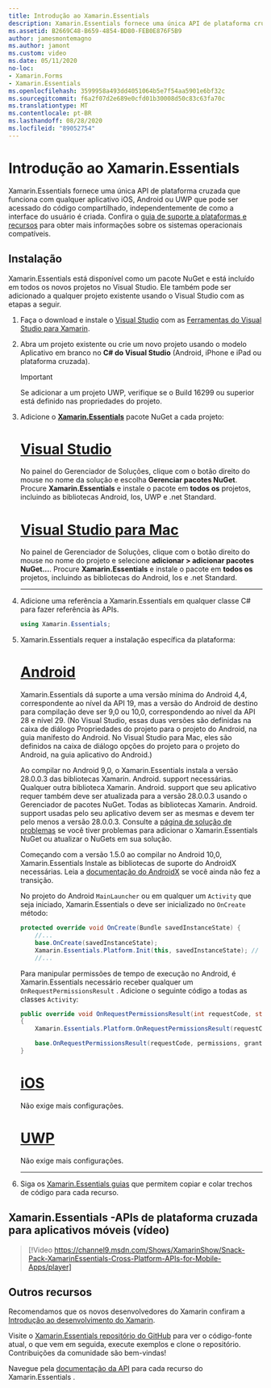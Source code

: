 ```yaml
---
title: Introdução ao Xamarin.Essentials
description: Xamarin.Essentials fornece uma única API de plataforma cruzada que funciona com qualquer aplicativo iOS, Android ou UWP que pode ser acessado do código compartilhado, independentemente de como a interface do usuário é criada.
ms.assetid: B2669C48-B659-4854-BD80-FEB0E876F5B9
author: jamesmontemagno
ms.author: jamont
ms.custom: video
ms.date: 05/11/2020
no-loc:
- Xamarin.Forms
- Xamarin.Essentials
ms.openlocfilehash: 3599958a493dd4051064b5e7f54aa5901e6bf32c
ms.sourcegitcommit: f6a2f07d2e689e0cfd01b30008d50c83c63fa70c
ms.translationtype: MT
ms.contentlocale: pt-BR
ms.lasthandoff: 08/28/2020
ms.locfileid: "89052754"
---
```

# <a name="get-started-with-no-locxamarinessentials"></a>Introdução ao Xamarin.Essentials

Xamarin.Essentials fornece uma única API de plataforma cruzada que funciona com qualquer aplicativo iOS, Android ou UWP que pode ser acessado do código compartilhado, independentemente de como a interface do usuário é criada. Confira o [guia de suporte a plataformas e recursos](platform-feature-support.md) para obter mais informações sobre os sistemas operacionais compatíveis.

## <a name="installation"></a>Instalação

Xamarin.Essentials está disponível como um pacote NuGet e está incluído em todos os novos projetos no Visual Studio. Ele também pode ser adicionado a qualquer projeto existente usando o Visual Studio com as etapas a seguir.

1. Faça o download e instale o [Visual Studio](https://visualstudio.microsoft.com/) com as [Ferramentas do Visual Studio para Xamarin](~/get-started/installation/index.md).

2. Abra um projeto existente ou crie um novo projeto usando o modelo Aplicativo em branco no **C# do Visual Studio** (Android, iPhone e iPad ou plataforma cruzada).

    > [!IMPORTANT]
    > Se adicionar a um projeto UWP, verifique se o Build 16299 ou superior está definido nas propriedades do projeto.

3. Adicione o [**Xamarin.Essentials**](https://www.nuget.org/packages/Xamarin.Essentials/) pacote NuGet a cada projeto:

    <!--markdownlint-disable MD023 -->
    # <a name="visual-studio"></a>[Visual Studio](#tab/windows)

    No painel do Gerenciador de Soluções, clique com o botão direito do mouse no nome da solução e escolha **Gerenciar pacotes NuGet**. Procure **Xamarin.Essentials** e instale o pacote em **todos os** projetos, incluindo as bibliotecas Android, Ios, UWP e .net Standard.

    # <a name="visual-studio-for-mac"></a>[Visual Studio para Mac](#tab/macos)

    No painel de Gerenciador de Soluções, clique com o botão direito do mouse no nome do projeto e selecione **adicionar > adicionar pacotes NuGet...**. Procure **Xamarin.Essentials** e instale o pacote em **todos os** projetos, incluindo as bibliotecas do Android, Ios e .net Standard.

    -----

4. Adicione uma referência a Xamarin.Essentials em qualquer classe C# para fazer referência às APIs.

    ```csharp
    using Xamarin.Essentials;
    ```

5. Xamarin.Essentials requer a instalação específica da plataforma:

    # <a name="android"></a>[Android](#tab/android)

    Xamarin.Essentials dá suporte a uma versão mínima do Android 4,4, correspondente ao nível da API 19, mas a versão do Android de destino para compilação deve ser 9,0 ou 10,0, correspondendo ao nível da API 28 e nível 29. (No Visual Studio, essas duas versões são definidas na caixa de diálogo Propriedades do projeto para o projeto do Android, na guia manifesto do Android. No Visual Studio para Mac, eles são definidos na caixa de diálogo opções do projeto para o projeto do Android, na guia aplicativo do Android.)

    Ao compilar no Android 9,0, o Xamarin.Essentials instala a versão 28.0.0.3 das bibliotecas Xamarin. Android. support necessárias. Qualquer outra biblioteca Xamarin. Android. support que seu aplicativo requer também deve ser atualizada para a versão 28.0.0.3 usando o Gerenciador de pacotes NuGet. Todas as bibliotecas Xamarin. Android. support usadas pelo seu aplicativo devem ser as mesmas e devem ter pelo menos a versão 28.0.0.3. Consulte a [página de solução de problemas](troubleshooting.md) se você tiver problemas para adicionar o Xamarin.Essentials NuGet ou atualizar o NuGets em sua solução.

    Começando com a versão 1.5.0 ao compilar no Android 10,0, Xamarin.Essentials Instale as bibliotecas de suporte do AndroidX necessárias. Leia a [documentação do AndroidX](https://docs.microsoft.com/xamarin/android/platform/androidx) se você ainda não fez a transição.

    No projeto do Android `MainLauncher` ou em qualquer um `Activity` que seja iniciado, Xamarin.Essentials o deve ser inicializado no `OnCreate` método:

    ```csharp
    protected override void OnCreate(Bundle savedInstanceState) {
        //...
        base.OnCreate(savedInstanceState);
        Xamarin.Essentials.Platform.Init(this, savedInstanceState); // add this line to your code, it may also be called: bundle
        //...
    ```

    Para manipular permissões de tempo de execução no Android, é Xamarin.Essentials necessário receber qualquer um `OnRequestPermissionsResult` . Adicione o seguinte código a todas as classes `Activity`:

    ```csharp
    public override void OnRequestPermissionsResult(int requestCode, string[] permissions, Android.Content.PM.Permission[] grantResults)
    {
        Xamarin.Essentials.Platform.OnRequestPermissionsResult(requestCode, permissions, grantResults);

        base.OnRequestPermissionsResult(requestCode, permissions, grantResults);
    }
    ```

    # <a name="ios"></a>[iOS](#tab/ios)

    Não exige mais configurações.

    # <a name="uwp"></a>[UWP](#tab/uwp)

    Não exige mais configurações.

    -----

6. Siga os [ Xamarin.Essentials guias](index.md) que permitem copiar e colar trechos de código para cada recurso.

## <a name="no-locxamarinessentials---cross-platform-apis-for-mobile-apps-video"></a>Xamarin.Essentials -APIs de plataforma cruzada para aplicativos móveis (vídeo)

> [!Video https://channel9.msdn.com/Shows/XamarinShow/Snack-Pack-XamarinEssentials-Cross-Platform-APIs-for-Mobile-Apps/player]

## <a name="other-resources"></a>Outros recursos

Recomendamos que os novos desenvolvedores do Xamarin confiram a [Introdução ao desenvolvimento do Xamarin](~/cross-platform/getting-started/index.md).

Visite o [ Xamarin.Essentials repositório do GitHub](https://github.com/xamarin/Essentials) para ver o código-fonte atual, o que vem em seguida, execute exemplos e clone o repositório. Contribuições da comunidade são bem-vindas!

Navegue pela [documentação da API](xref:Xamarin.Essentials) para cada recurso do Xamarin.Essentials .

